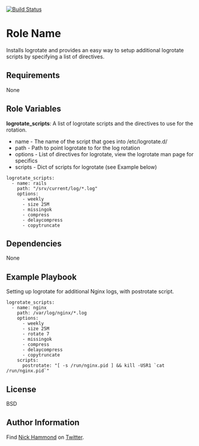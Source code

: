 [![Build Status](https://travis-ci.org/nickhammond/ansible-logrotate.svg?branch=master)](https://travis-ci.org/nickhammond/ansible-logrotate)

Role Name
========

Installs logrotate and provides an easy way to setup additional logrotate scripts by specifying a list of directives.

Requirements
------------

None

Role Variables
--------------

**logrotate_scripts**: A list of logrotate scripts and the directives to use for the rotation.

* name - The name of the script that goes into /etc/logrotate.d/
* path - Path to point logrotate to for the log rotation
* options - List of directives for logrotate, view the logrotate man page for specifics
* scripts - Dict of scripts for logrotate (see Example below)

```
logrotate_scripts:
  - name: rails
    path: "/srv/current/log/*.log"
    options:
      - weekly
      - size 25M
      - missingok
      - compress
      - delaycompress
      - copytruncate
```

Dependencies
------------

None

Example Playbook
-------------------------

Setting up logrotate for additional Nginx logs, with postrotate script.

```
logrotate_scripts:
  - name: nginx
    path: /var/log/nginx/*.log
    options:
      - weekly
      - size 25M
      - rotate 7
      - missingok
      - compress
      - delaycompress
      - copytruncate
    scripts:
      postrotate: "[ -s /run/nginx.pid ] && kill -USR1 `cat /run/nginx.pid`"

```

License
-------

BSD

Author Information
------------------

Find [Nick Hammond]( http://www.nickhammond.com ) on [Twitter](http://twitter.com/nickhammond).
